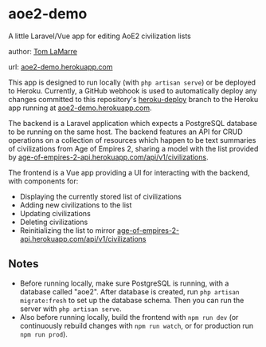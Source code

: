 # aoe2-demo
A little Laravel/Vue app for editing AoE2 civilization lists

author: [Tom LaMarre](https://github.com/tlamarre91)

url: [aoe2-demo.herokuapp.com](https://aoe2-demo.herokuapp.com/)

This app is designed to run locally (with `php artisan serve`) or be deployed to Heroku. Currently, a GitHub webhook is used to automatically deploy any changes committed to this repository's [heroku-deploy](https://github.com/tlamarre91/aoe2-demo/tree/heroku-deploy) branch to the Heroku app running at [aoe2-demo.herokuapp.com](https://aoe2-demo.herokuapp.com/).

The backend is a Laravel application which expects a PostgreSQL database to be running on the same host. The backend features an API for CRUD operations on a collection of resources which happen to be text summaries of civilizations from Age of Empires 2, sharing a model with the list provided by [age-of-empires-2-api.herokuapp.com/api/v1/civilizations](https://age-of-empires-2-api.herokuapp.com/api/v1/civilizations).

The frontend is a Vue app providing a UI for interacting with the backend, with components for:
* Displaying the currently stored list of civilizations
* Adding new civilizations to the list
* Updating civilizations
* Deleting civilizations
* Reinitializing the list to mirror [age-of-empires-2-api.herokuapp.com/api/v1/civilizations](https://age-of-empires-2-api.herokuapp.com/api/v1/civilizations)

## Notes
* Before running locally, make sure PostgreSQL is running, with a database called "aoe2". After database is created, run `php artisan migrate:fresh` to set up the database schema. Then you can run the server with `php artisan serve`.
* Also before running locally, build the frontend with `npm run dev` (or continuously rebuild changes with `npm run watch`, or for production run `npm run prod`).
